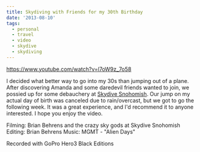 ```yaml
---
title: Skydiving with Friends for my 30th Birthday
date: '2013-08-10'
tags:
  - personal
  - travel
  - video
  - skydive
  - skydiving
---
```


https://www.youtube.com/watch?v=l7oW9z_7o58

I decided what better way to go into my 30s than jumping out of a plane. After discovering Amanda and some daredevil friends wanted to join, we possied up for some debauchery at [Skydive Snohomish](https://www.skydivesnohomish.com). Our jump on my actual day of birth was canceled due to rain/overcast, but we got to go the following week. It was a great experience, and I'd recommend it to anyone interested. I hope you enjoy the video.

Filming: Brian Behrens and the crazy sky gods at Skydive Snohomish Editing: Brian Behrens Music: MGMT - "Alien Days"

Recorded with GoPro Hero3 Black Editions

